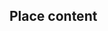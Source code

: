 ## Place content


<!-- <values.placeContent> -->

<!-- </values.placeContent> -->


<!-- <variants.placeContent> -->

<!-- </variants.placeContent> -->
